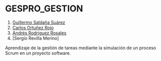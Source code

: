 # GESPRO_GESTION

  1. [Guillermo Saldaña Suárez](https://github.com/GuillermoSaldana) 
  2. [Carlos Ortuñez Rojo](https://github.com/CarlosOrtu)
  3. [Andrés Rodriguez Rosales](https://github.com/andriu99)
  4. [Sergio Revilla Merino]
  
Aprendizaje de la gestión de tareas mediante la simulación de un proceso Scrum en un proyecto software.
